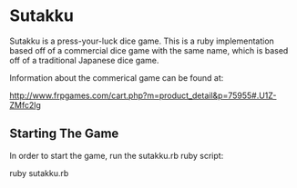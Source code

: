 Sutakku
==============

Sutakku is a press-your-luck dice game. This is a ruby implementation based off of a commercial
dice game with the same name, which is based off of a traditional Japanese dice game.

Information about the commerical game can be found at:

http://www.frpgames.com/cart.php?m=product_detail&p=75955#.U1Z-ZMfc2lg

Starting The Game
--------------

In order to start the game, run the sutakku.rb ruby script:

ruby sutakku.rb
